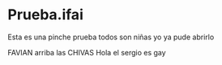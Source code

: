 Prueba.ifai
===========

Esta es una pinche prueba
todos son niñas 
yo ya pude abrirlo

FAVIAN arriba las CHIVAS
Hola el sergio es gay
